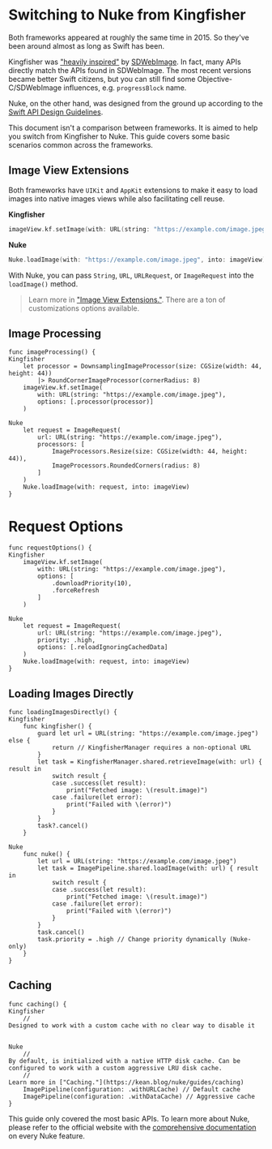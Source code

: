 # Switching to Nuke from Kingfisher

Both frameworks appeared at roughly the same time in 2015. So they've been around almost as long as Swift has been.

Kingfisher was ["heavily inspired"](https://github.com/onevcat/Kingfisher/tree/1.0.0)
by [SDWebImage](https://github.com/SDWebImage/SDWebImage). In fact, many APIs directly match the APIs found in SDWebImage. The most recent versions
became better Swift citizens, but you can still find some Objective-C/SDWebImage
influences, e.g. `progressBlock` name.

Nuke, on the other hand, was designed from the ground up according to the
[Swift API Design Guidelines](https://swift.org/documentation/api-design-guidelines/).

This document isn't a comparison between frameworks. It is aimed to help
you switch from Kingfisher to Nuke. This guide covers some basic scenarios
common across the frameworks.

## Image View Extensions

Both frameworks have `UIKit` and `AppKit` extensions to make it easy to load images into native images views while also facilitating cell reuse.

**Kingfisher**

```swift
imageView.kf.setImage(with: URL(string: "https://example.com/image.jpeg"))
```     

**Nuke**   

```swift
Nuke.loadImage(with: "https://example.com/image.jpeg", into: imageView)
```

With Nuke, you can pass `String`, `URL`, `URLRequest`, or `ImageRequest` into the `loadImage()` method.

> Learn more in ["Image View Extensions."](https://kean.blog/nuke/guides/image-view-extensions). There are a ton of customizations options available.


## Image Processing
    func imageProcessing() {
    Kingfisher
        let processor = DownsamplingImageProcessor(size: CGSize(width: 44, height: 44))
            |> RoundCornerImageProcessor(cornerRadius: 8)
        imageView.kf.setImage(
            with: URL(string: "https://example.com/image.jpeg"),
            options: [.processor(processor)]
        )

    Nuke
        let request = ImageRequest(
            url: URL(string: "https://example.com/image.jpeg"),
            processors: [
                ImageProcessors.Resize(size: CGSize(width: 44, height: 44)),
                ImageProcessors.RoundedCorners(radius: 8)
            ]
        )
        Nuke.loadImage(with: request, into: imageView)
    }


# Request Options
    func requestOptions() {
    Kingfisher
        imageView.kf.setImage(
            with: URL(string: "https://example.com/image.jpeg"),
            options: [
                .downloadPriority(10),
                .forceRefresh
            ]
        )

    Nuke
        let request = ImageRequest(
            url: URL(string: "https://example.com/image.jpeg"),
            priority: .high,
            options: [.reloadIgnoringCachedData]
        )
        Nuke.loadImage(with: request, into: imageView)
    }

## Loading Images Directly
    func loadingImagesDirectly() {
    Kingfisher
        func kingfisher() {
            guard let url = URL(string: "https://example.com/image.jpeg") else {
                return // KingfisherManager requires a non-optional URL
            }
            let task = KingfisherManager.shared.retrieveImage(with: url) { result in
                switch result {
                case .success(let result):
                    print("Fetched image: \(result.image)")
                case .failure(let error):
                    print("Failed with \(error)")
                }
            }
            task?.cancel()
        }

    Nuke
        func nuke() {
            let url = URL(string: "https://example.com/image.jpeg")
            let task = ImagePipeline.shared.loadImage(with: url) { result in
                switch result {
                case .success(let result):
                    print("Fetched image: \(result.image)")
                case .failure(let error):
                    print("Failed with \(error)")
                }
            }
            task.cancel()
            task.priority = .high // Change priority dynamically (Nuke-only)
        }
    }

## Caching
    func caching() {
    Kingfisher
        //
    Designed to work with a custom cache with no clear way to disable it


    Nuke
        //
    By default, is initialized with a native HTTP disk cache. Can be
    configured to work with a custom aggressive LRU disk cache.
        //
    Learn more in ["Caching."](https://kean.blog/nuke/guides/caching)
        ImagePipeline(configuration: .withURLCache) // Default cache
        ImagePipeline(configuration: .withDataCache) // Aggressive cache
    }

This guide only covered the most basic APIs. To learn more about Nuke,
please refer to the official website with the [comprehensive documentation](https://kean.blog/nuke/guides/welcome)
on every Nuke feature.
